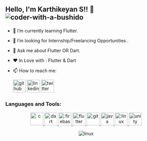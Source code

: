 <!--
**coder-with-a-bushido/coder-with-a-bushido** is a ✨ _special_ ✨ repository because its `README.md` (this file) appears on your GitHub profile.

Here are some ideas to get you started:

- 🔭 I’m currently working on ...
- 🌱 I’m currently learning ...
-  I’m looking to collaborate on ...
- 🤔 I’m looking for help with ...
- 💬 Ask me about ...
- 📫 How to reach me: ...
- 😄 Pronouns: ...
- ⚡ Fun fact: ...
-->
## Hello, I'm Karthikeyan S!! :wave:     <img src="https://komarev.com/ghpvc/?username=coder-with-a-bushido&label=Profile%20views&color=0e75b6&style=flat" alt="coder-with-a-bushido" /> </p>


- :seedling: I’m currently learning Flutter.
- 👯 I’m looking for Internship/Freelancing Opportunities .
- :speech_balloon: Ask me about Flutter OR Dart.
- :heart: In Love with : Flutter & Dart
- :mailbox: How to reach me: 

     [<img src='https://cdn.jsdelivr.net/npm/simple-icons@3.0.1/icons/github.svg' alt='github' height='40'>](https://github.com/coder-with-a-bushido)     [<img src='https://cdn.jsdelivr.net/npm/simple-icons@3.0.1/icons/linkedin.svg' alt='linkedin' height='40'>](https://www.linkedin.com/in/karthikeyanssvk/)      [<img src='https://cdn.jsdelivr.net/npm/simple-icons@3.0.1/icons/twitter.svg' alt='twitter' height='40'>](https://twitter.com/_KarthikeyanS_)


<h3 align="left">Languages and Tools:</h3>
<p align="center"> <a href="https://www.cprogramming.com/" target="_blank"> <img src="https://devicons.github.io/devicon/devicon.git/icons/c/c-original.svg" alt="c" width="40" height="40"/> </a> <a href="https://dart.dev" target="_blank"> <img src="https://www.vectorlogo.zone/logos/dartlang/dartlang-icon.svg" alt="dart" width="40" height="40"/> </a> <a href="https://firebase.google.com/" target="_blank"> <img src="https://www.vectorlogo.zone/logos/firebase/firebase-icon.svg" alt="firebase" width="40" height="40"/> </a> <a href="https://flutter.dev" target="_blank"> <img src="https://www.vectorlogo.zone/logos/flutterio/flutterio-icon.svg" alt="flutter" width="40" height="40"/> </a> <a href="https://git-scm.com/" target="_blank"> <img src="https://www.vectorlogo.zone/logos/git-scm/git-scm-icon.svg" alt="git" width="40" height="40"/> </a> <a href="https://www.java.com" target="_blank"> <img src="https://devicons.github.io/devicon/devicon.git/icons/java/java-original-wordmark.svg" alt="java" width="40" height="40"/> </a> <a href="https://www.linux.org/" target="_blank"> <img src="https://devicons.github.io/devicon/devicon.git/icons/linux/linux-original.svg" alt="linux" width="40" height="40"/> </a> <a href="https://unity.com/" target="_blank"> <img src="https://www.vectorlogo.zone/logos/unity3d/unity3d-icon.svg" alt="unity" width="40" height="40"/> </a> </p>


<p align="center">
     <img src="https://github-readme-stats.vercel.app/api?username=coder-with-a-bushido&&show_icons=true&count_private=true&title_color=ffffff&icon_color=ffbf00&text_color=ffffff&bg_color=27363e" alt="linux" />
</p>
